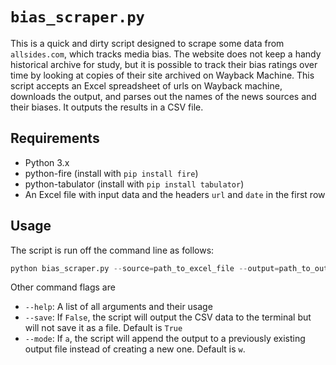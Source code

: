 # `bias_scraper.py`

This is a quick and dirty script designed to scrape some data from `allsides.com`, which tracks media bias. The website does not keep a handy historical archive for study, but it is possible to track their bias ratings over time by looking at copies of their site archived on Wayback Machine. This script accepts an Excel spreadsheet of urls on Wayback machine, downloads the output, and parses out the names of the news sources and their biases. It outputs the results in a CSV file.

## Requirements

 - Python 3.x
 - python-fire (install with `pip install fire`)
 - python-tabulator (install with `pip install tabulator`)
 - An Excel file with input data and the headers `url` and `date` in the first row

## Usage

The script is run off the command line as follows:

```python
python bias_scraper.py --source=path_to_excel_file --output=path_to_output_csv_file
```

Other command flags are

- `--help`: A list of all arguments and their usage
- `--save`: If `False`, the script will output the CSV data to the terminal but will not save it as a file. Default is `True`
- `--mode`: If `a`, the script will append the output to a previously existing output file instead of creating a new one. Default is `w`.